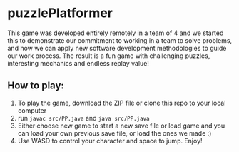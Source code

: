 # puzzlePlatformer

This game was developed entirely remotely in a team of 4 and we started this to demonstrate our commitment to working in a team to solve problems, and how we can apply new software development methodologies to guide our work process. The result is a fun game with challenging puzzles, interesting mechanics and endless replay value!

## How to play:
1. To play the game, download the ZIP file or clone this repo to your local computer
2. run  `javac src/PP.java` and `java src/PP.java`
3. Either choose new game to start a new save file or load game and you can load your own previous save file, or load the ones we made :) 
3. Use WASD to control your character and space to jump. Enjoy!
